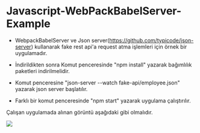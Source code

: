 # Javascript-WebPackBabelServer-Example

- WebpackBabelServer ve Json server(https://github.com/typicode/json-server) kullanarak fake rest api'a request atma işlemleri için örnek bir uygulamadır. 

- İndirildikten sonra Komut penceresinde "npm install" yazarak bağımlılık paketleri indirilmelidir.
- Komut penceresine "json-server --watch fake-api/employee.json" yazarak json server başlatılır.
- Farklı bir komut penceresinde "npm start" yazarak uygulama çalıştırılır.

Çalışan uygulamada alınan görüntü aşağıdaki gibi olmalıdır.

![](http://cemilyurumez.net/upImg/webpackBabel.png)
